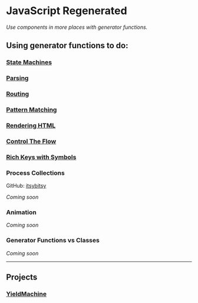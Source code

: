 # JavaScript Regenerated

<hero-icon name="solid/chat-alt-2.svg" width="40" height="40"></hero-icon>

_Use components in more places with generator functions._


## Using generator functions to do:

### [State Machines](/article/machines)

### [Parsing](/article/parsing)

### [Routing](/article/routing)

### [Pattern Matching](/article/pattern-matching)

### [Rendering HTML](/article/markup)

### [Control The Flow](/article/control-the-flow)

### [Rich Keys with Symbols](/article/rich-keys)

### Process Collections

GitHub: [itsybitsy](https://github.com/RoyalIcing/itsybitsy)

_Coming soon_

### Animation

_Coming soon_

### Generator Functions vs Classes

_Coming soon_

----

## Projects
### [YieldMachine](/yieldmachine)
